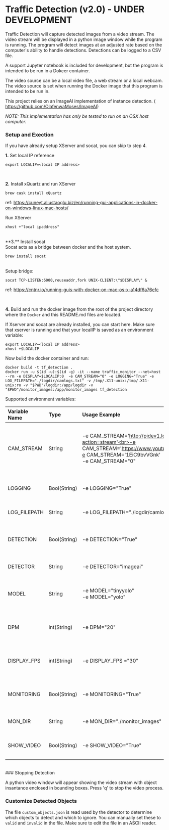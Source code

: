 # Traffic Detection (v2.0) - UNDER DEVELOPMENT

Traffic Detection will capture detected images from a video stream.  The video stream will be displayed in a python image window while the program is running.  The program will detect images at an adjusted rate based on the computer's ability to handle detections.  Detections can be logged to a CSV file.  

A support Jupyter notebook is included for development, but the program is intended to be run in a Dokcer container.

The video source can be a local video file, a web stream or a local webcam.  The video source is set when running the Docker image that this program is intended to be run in.

This project relies on an ImageAI implementation of instance detection. (
<a href=https://github.com/OlafenwaMoses/ImageAI>https://github.com/OlafenwaMoses/ImageAI</a>)


*NOTE: This implementation has only be tested to run on an OSX host computer.*

### Setup and Exection

If you have already setup XServer and socat, you can skip to step 4.

**1.** Set local IP reference

	export LOCALIP=<local IP address>
<br>	

**2.** Install xQuartz and run XServer
	
	brew cask install xQuartz
ref:
<a href=https://cuneyt.aliustaoglu.biz/en/running-gui-applications-in-docker-on-windows-linux-mac-hosts/>https://cuneyt.aliustaoglu.biz/en/running-gui-applications-in-docker-on-windows-linux-mac-hosts/</a>
	
Run XServer
	
	xhost +"local ipaddress"
<br>
**3.** Install socat<br>
	Socat acts as a bridge between docker and the host system.
	
	brew install socat	
<br>
	Setup bridge:
	
	socat TCP-LISTEN:6000,reuseaddr,fork UNIX-CLIENT:\"$DISPLAY\" &

ref: <a href=https://cntnr.io/running-guis-with-docker-on-mac-os-x-a14df6a76efc>https://cntnr.io/running-guis-with-docker-on-mac-os-x-a14df6a76efc
</a>


<br>

**4.** Build and run the docker image from the root of the project directory where the `Docker` and this README.md files are located.

If Xserver and socat are already installed, you can start here.  Make sure that xserver is running and that your localIP is saved as an environment variable:

	export LOCALIP=<local IP address>
	xhost +$LOCALIP
	

Now build the docker container and run:

	docker build -t tf_detection .
	docker run -u $(id -u):$(id -g) -it --name traffic_monitor --net=host --rm -e DISPLAY=$LOCALIP:0  -e CAM_STREAM="0" -e LOGGING="True" -e LOG_FILEPATH="./logdir/camlogs.txt" -v /tmp/.X11-unix:/tmp/.X11-unix:ro -v "$PWD"/logdir:/app/logdir -v "$PWD"/monitor_images:/app/monitor_images tf_detection

Supported environment variables:<br>

|  Variable Name    | Type        | Usage Example    | Description      | 
| :---------------- | :---------- | :--------------- | :--------------- | 
| CAM_STREAM        | String      | -e CAM\_STREAM='http://pidev1.local:8080/?action=stream'<br>-e CAM\_STREAM='https://www.youtube.com/1EiC9bvVGnk'<br>-e CAM\_STREAM='1EiC9bvVGnk'<br>-e CAM_STREAM="0"| URL of the webcam stream.  Can also be a YouTube video.  The YouTube path of 11-digit ID can be used. A numeric value is cast to an integer so "0" becomes 0 and uses the computer's built-in camera.|
| LOGGING           | Bool(String)| -e LOGGING="True"      | "True" or "False".  Default="False.   Whether or not to log detections to output file.
| LOG_FILEPATH      | String      | -e LOG_FILEPATH="./logdir/camlogs.txt"| The local path where log file should be saved.  Ignored if LOG_STREAM is "False".
| DETECTION         | Bool(String)| -e DETECTION="True"       | "True" of "False".  Whethre or not to perform inference.  If "False", real-time video stream is displayed with no inference overlay.
| DETECTOR          | String      | -e DETECTOR="imageai"       | Name of detector to use.  Default 'imageai'.  Currently only 'imageai' is supported.
| MODEL             | String      | -e MODEL="tinyyolo" <br> -e MODEL="yolo"       | The name of the model to be used for inference. "yolo" is default. Only "yolo" and "tinyyolo" are supported.
| DPM               | int(String) | -e DPM="20"       | Detections per Minute.  Default is 20.  Value will auto-adjust based on the local computer's ability to process.
| DISPLAY_FPS       | int(String) | -e DISPLAY_FPS ="30"       | The displayed frame rate.  Default is "30".  Will be set to the video's FPS if the DISPLAY_FPS is greater than the video.
| MONITORING        | Bool(String)| -e MONITORING="True" | Default="True". Will save images of captured objects according to object names saved in the `monitor_list.txt` file.
| MON_DIR        | String | -e MON_DIR="./monitor\_images" | Default="./monitor\_images". Directory where images of monitored items are saved.
| SHOW_VIDEO        | Bool(String)| -e SHOW_VIDEO="True" | Default="True". Will save display video stream including detection overlays.


		

	
<br>
### Stopping Detection

A python video window will appear showing the video stream with object insantance enclosed in bounding boxes.  Press 'q' to stop the video process.

### Customize Detected Objects <br>
The file `custom_objects.json` is read used by the detector to determine which objects to detect and which to ignore.  You can manually set these to `valid` and `invalid` in the file.  Make sure to edit the file in an ASCII reader.
